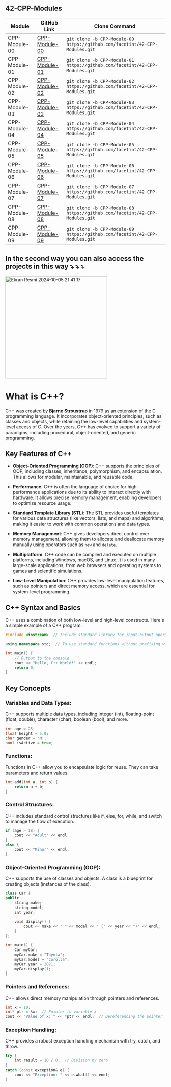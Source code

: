 ## 42-CPP-Modules

| Module              | GitHub Link                                                | Clone Command                                                      |
|---------------------|------------------------------------------------------------|--------------------------------------------------------------------|
| CPP-Module-00       | [CPP-Module-00](https://github.com/facetint/42-CPP-Modules/tree/CPP-Module-00) | `git clone -b CPP-Module-00 https://github.com/facetint/42-CPP-Modules.git` |
| CPP-Module-01       | [CPP-Module-01](https://github.com/facetint/42-CPP-Modules/tree/CPP-Module-01) | `git clone -b CPP-Module-01 https://github.com/facetint/42-CPP-Modules.git` |
| CPP-Module-02       | [CPP-Module-02](https://github.com/facetint/42-CPP-Modules/tree/CPP-Module-02) | `git clone -b CPP-Module-02 https://github.com/facetint/42-CPP-Modules.git` |
| CPP-Module-03       | [CPP-Module-03](https://github.com/facetint/42-CPP-Modules/tree/CPP-Module-03) | `git clone -b CPP-Module-03 https://github.com/facetint/42-CPP-Modules.git` |
| CPP-Module-04       | [CPP-Module-04](https://github.com/facetint/42-CPP-Modules/tree/CPP-Module-04) | `git clone -b CPP-Module-04 https://github.com/facetint/42-CPP-Modules.git` |
| CPP-Module-05       | [CPP-Module-05](https://github.com/facetint/42-CPP-Modules/tree/CPP-Module-05) | `git clone -b CPP-Module-05 https://github.com/facetint/42-CPP-Modules.git` |
| CPP-Module-06       | [CPP-Module-06](https://github.com/facetint/42-CPP-Modules/tree/CPP-Module-06) | `git clone -b CPP-Module-06 https://github.com/facetint/42-CPP-Modules.git` |
| CPP-Module-07       | [CPP-Module-07](https://github.com/facetint/42-CPP-Modules/tree/CPP-Module-07) | `git clone -b CPP-Module-07 https://github.com/facetint/42-CPP-Modules.git` |
| CPP-Module-08       | [CPP-Module-08](https://github.com/facetint/42-CPP-Modules/tree/CPP-Module-08) | `git clone -b CPP-Module-08 https://github.com/facetint/42-CPP-Modules.git` |
| CPP-Module-09       | [CPP-Module-09](https://github.com/facetint/42-CPP-Modules/tree/CPP-Module-09) | `git clone -b CPP-Module-09 https://github.com/facetint/42-CPP-Modules.git` |




## In the second way you can also access the projects in this way ⤵️ ⤵️ ⤵️

<img width="320" alt="Ekran Resmi 2024-10-05 21 41 17" src="https://github.com/user-attachments/assets/a273b32e-09d4-4cf5-8733-c4e2fb91a073">

# What is C++?

C++ was created by **Bjarne Stroustrup** in 1979 as an extension of the C programming language. It incorporates object-oriented principles, such as classes and objects, while retaining the low-level capabilities and system-level access of C. Over the years, C++ has evolved to support a variety of paradigms, including procedural, object-oriented, and generic programming.

## Key Features of C++

- **Object-Oriented Programming (OOP)**: C++ supports the principles of OOP, including classes, inheritance, polymorphism, and encapsulation. This allows for modular, maintainable, and reusable code.
  
- **Performance**: C++ is often the language of choice for high-performance applications due to its ability to interact directly with hardware. It allows precise memory management, enabling developers to optimize resource usage.

- **Standard Template Library (STL)**: The STL provides useful templates for various data structures (like vectors, lists, and maps) and algorithms, making it easier to work with common operations and data types.

- **Memory Management**: C++ gives developers direct control over memory management, allowing them to allocate and deallocate memory manually using operators such as `new` and `delete`.

- **Multiplatform**: C++ code can be compiled and executed on multiple platforms, including Windows, macOS, and Linux. It is used in many large-scale applications, from web browsers and operating systems to games and scientific simulations.

- **Low-Level Manipulation**: C++ provides low-level manipulation features, such as pointers and direct memory access, which are essential for system-level programming.

## C++ Syntax and Basics

C++ uses a combination of both low-level and high-level constructs. Here's a simple example of a C++ program:

```cpp
#include <iostream>  // Include standard library for input-output operations

using namespace std;  // To use standard functions without prefixing with std::

int main() {
    // Output to the console
    cout << "Hello, C++ World!" << endl;
    return 0;
}
```
## Key Concepts

### Variables and Data Types:

C++ supports multiple data types, including integer (int), floating-point (float, double), character (char), boolean (bool), and more.

```cpp
int age = 25;
float height = 5.9;
char gender = 'M';
bool isActive = true;
````

### Functions:

Functions in C++ allow you to encapsulate logic for reuse. They can take parameters and return values.

```cpp
int add(int a, int b) {
    return a + b;
}
```

### Control Structures:

C++ includes standard control structures like if, else, for, while, and switch to manage the flow of execution.

```cpp
if (age > 18) {
    cout << "Adult" << endl;
}
else {
    cout << "Minor" << endl;
}
```

### Object-Oriented Programming (OOP):

C++ supports the use of classes and objects. A class is a blueprint for creating objects (instances of the class).

```cpp
class Car {
public:
    string make;
    string model;
    int year;

    void display() {
        cout << make << " " << model << " (" << year << ")" << endl;
    }
};

int main() {
    Car myCar;
    myCar.make = "Toyota";
    myCar.model = "Corolla";
    myCar.year = 2021;
    myCar.display();
}

````

### Pointers and References:

C++ allows direct memory manipulation through pointers and references.

```cpp
int x = 10;
int* ptr = &x;  // Pointer to variable x
cout << "Value of x: " << *ptr << endl;  // Dereferencing the pointer
```

### Exception Handling:

C++ provides a robust exception handling mechanism with try, catch, and throw.

```cpp
try {
    int result = 10 / 0;  // Division by zero
}
catch (const exception& e) {
    cout << "Exception: " << e.what() << endl;
}
```


